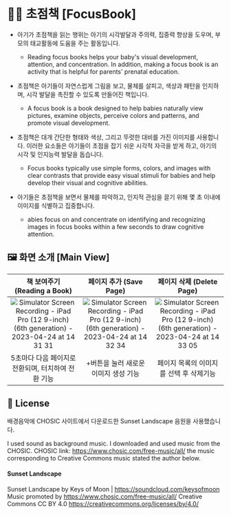 # 🧑‍🍼 초점책 [FocusBook]
- 아기가 초점책을 읽는 행위는 아기의 시각발달과 주의력, 집중력 향상을 도우며, 부모의 태교활동에 도움을 주는 활동입니다.
  - Reading focus books helps your baby's visual development, attention, and concentration. In addition, making a focus book is an activity that is helpful for parents' prenatal education.

- 초점책은 아기들이 자연스럽게 그림을 보고, 물체를 살피고, 색상과 패턴을 인지하며, 시각 발달을 촉진할 수 있도록 만들어진 책입니다.
  - A focus book is a book designed to help babies naturally view pictures, examine objects, perceive colors and patterns, and promote visual development. 
- 초점책은 대개 간단한 형태와 색상, 그리고 뚜렷한 대비를 가진 이미지를 사용합니다. 이러한 요소들은 아기들이 초점을 잡기 쉬운 시각적 자극을 받게 하고, 아기의 시각 및 인지능력 발달을 돕습니다.
  - Focus books typically use simple forms, colors, and images with clear contrasts that provide easy visual stimuli for babies and help develop their visual and cognitive abilities.
- 아기들은 초점책을 보면서 물체를 파악하고, 인지적 관심을 끌기 위해 몇 초 이내에 이미지를 식별하고 집중합니다. 
  - abies focus on and concentrate on identifying and recognizing images in focus books within a few seconds to draw cognitive attention.

## 🖼️ 화면 소개 [Main View]

  |책 보여주기 (Reading a Book)|페이지 추가 (Save Page)|페이지 삭제 (Delete Page)|
  |:-:|:-:|:-:|
  |![Simulator Screen Recording - iPad Pro (12 9-inch) (6th generation) - 2023-04-24 at 14 31 31](https://user-images.githubusercontent.com/98405970/233908545-0fd4a558-2f18-4663-9fbd-13177395e9c3.gif)|![Simulator Screen Recording - iPad Pro (12 9-inch) (6th generation) - 2023-04-24 at 14 32 34](https://user-images.githubusercontent.com/98405970/233908610-04f7b98e-0925-4780-81fe-45a593814dae.gif)|![Simulator Screen Recording - iPad Pro (12 9-inch) (6th generation) - 2023-04-24 at 14 33 05](https://user-images.githubusercontent.com/98405970/233908620-373d8353-2fca-4dcd-b427-7a375fe52993.gif)|
  |5초마다 다음 페이지로 전환되며, 터치하여 전환 기능|+버튼을 눌러 새로운 이미지 생성 기능|페이지 목록의 이미지를 선택 후 삭제기능|



## 🔏 License 

배경음악에 CHOSIC 사이트에서 다운로드한 Sunset Landscape 음원을 사용했습니다.

I used sound as background music.
I downloaded and used music from the CHOSIC.
CHOSIC link: https://www.chosic.com/free-music/all/
the music corresponding to Creative Commons music stated the author below.

#### Sunset Landscape
Sunset Landscape by Keys of Moon | https://soundcloud.com/keysofmoon
Music promoted by https://www.chosic.com/free-music/all/
Creative Commons CC BY 4.0
https://creativecommons.org/licenses/by/4.0/
